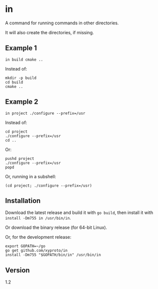 # in

A command for running commands in other directories.

It will also create the directories, if missing.

## Example 1

    in build cmake ..

Instead of:

    mkdir -p build
    cd build
    cmake ..

## Example 2

    in project ./configure --prefix=/usr

Instead of:

    cd project
    ./configure --prefix=/usr
    cd ..

Or:

    pushd project
    ./configure --prefix=/usr
    popd

Or, running in a subshell:

    (cd project; ./configure --prefix=/usr)

## Installation

Download the latest release and build it with `go build`, then install it with `install -Dm755 in /usr/bin/in`.

Or download the binary release (for 64-bit Linux).

Or, for the development release:

    export GOPATH=~/go
    go get github.com/xyproto/in
    install -Dm755 "$GOPATH/bin/in" /usr/bin/in

## Version

1.2
